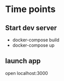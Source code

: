 # Time points

## Start dev server
- docker-compose build
- docker-compose up

## launch app
open localhost:3000
